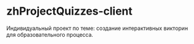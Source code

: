 # zhProjectQuizzes-client
  Индивидуальный проект по теме: создание интерактивных викторин для образовательного процесса.
